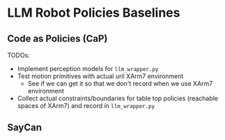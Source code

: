 # LLM Robot Policies Baselines
## Code as Policies (CaP)

TODOs:
- Implement perception models for `llm_wrapper.py` 
- Test motion primitives with actual uril XArm7 environment
  - See if we can get it so that we don't record when we use XArm7 environment
- Collect actual constraints/boundaries for table top policies (reachable spaces of XArm7) and record in `llm_wrapper.py`
  
## SayCan
